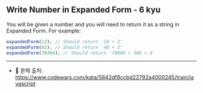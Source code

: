 ## Write Number in Expanded Form - 6 kyu

You will be given a number and you will need to return it as a string in Expanded Form. For example:   

```js
expandedForm(12); // Should return '10 + 2'
expandedForm(42); // Should return '40 + 2'
expandedForm(70304); // Should return '70000 + 300 + 4'
```

---

- 📌 문제 출처: https://www.codewars.com/kata/5842df8ccbd22792a4000245/train/javascript
